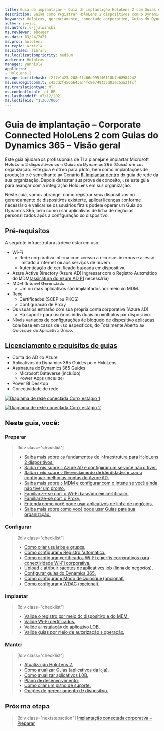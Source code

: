 ```yaml
---
title: Guia de implantação – Guia de implantação HoloLens 2 com Guias do Dynamics 365 – Visão geral
description: Saiba como registrar HoloLens 2 dispositivos com o Dynamics 365 Guides em uma rede conectada corporativa.
keywords: HoloLens, gerenciamento, conectado corporativo, Guias do Dynamics 365, AAD, Azure AD, MDM, Mobile Gerenciamento de Dispositivos
author: joyjaz
ms.author: v-jjaswinski
ms.reviewer: aboeger
ms.date: 03/24/2021
ms.prod: hololens
ms.topic: article
ms.sitesec: library
ms.localizationpriority: medium
audience: HoloLens
manager: yannisle
appliesto:
- HoloLens 2
ms.openlocfilehash: f2f7e1425a208e1f466d995f66118b7e68984242
ms.sourcegitcommit: c43cd2f450b643ad4fc8e749235d03ec5aa3ffcf
ms.translationtype: MT
ms.contentlocale: pt-BR
ms.lasthandoff: 07/12/2021
ms.locfileid: "113637006"
---
```

# <a name="deployment-guide---corporate-connected-hololens-2-with-dynamics-365-guides---overview"></a>Guia de implantação – Corporate Connected HoloLens 2 com Guias do Dynamics 365 – Visão geral

Este guia ajudará os profissionais de TI a planejar e implantar Microsoft HoloLens 2 dispositivos com Guias do Dynamics 365 (Guias) em sua organização. Este guia é ótimo para piloto, bem como implantações de produção e é semelhante ao Cenário [B: Implantar dentro](/hololens/common-scenarios#scenario-b-deploy-inside-your-organizations-network) do guia de rede da sua organização. Depois de testar sua prova de conceito, use este guia para avançar com a integração HoloLens em sua organização.

Neste guia, vamos abranger como registrar seus dispositivos no gerenciamento de dispositivos existente, aplicar licenças conforme necessário e validar se os usuários finais podem operar um Guia do Dynamics 365, bem como usar aplicativos de linha de negócios personalizados após a configuração do dispositivo. 

## <a name="prerequisites"></a>Pré-requisitos

A seguinte infraestrutura já deve estar em uso:
- Wi-Fi
    - Rede corporativa interna com acesso a recursos internos e acesso limitado à Internet ou aos serviços de nuvem
    - Autenticação de certificado baseada em dispositivo.
- Azure Active Directory (Azure AD) Ingressar com o Registro Automático do MDM[(assinatura do Azure AD P1](/azure/active-directory/fundamentals/active-directory-whatis) necessária)
- MDM (Intune) Gerenciado
    - Um ou mais aplicativos são implantados por meio do MDM.
- Rede 
    - Certificados (SCEP ou PKCS)
    - Configuração de Proxy
- Os usuários entrarão com sua própria conta corporativa (Azure AD)
    - Há suporte para usuários individuais ou múltiplos por dispositivo.
- Níveis variados de configurações de bloqueio de dispositivo aplicadas com base em casos de uso específicos, do Totalmente Aberto ao Quiosque de Aplicativo Único.

## <a name="guides-licensing-and-requirements"></a>[Licenciamento e requisitos de guias](/dynamics365/mixed-reality/guides/requirements#licensing-and-product-requirements)

- Conta do AD do Azure
- Aplicativos do Dynamics 365 Guides pc e HoloLens
- Assinatura do Dynamics 365 Guides
    - Microsoft Dataverse (incluído)
    - Power Apps (incluído)
- Power BI Desktop
- Conectividade de rede

[![Diagrama de rede conectada Corp, estágio 1 ](./images/deployment-guides-revised-scenario-b-01-1.png)](./images/deployment-guides-revised-scenario-b-01-1.png#lightbox)

[![Diagrama de rede conectada Corp, estágio 2 ](./images/deployment-guides-revised-scenario-b-02-1.png)](./images/deployment-guides-revised-scenario-b-02-1.png#lightbox)

## <a name="in-this-guide-you-will"></a>Neste guia, você:
### <a name="prepare"></a>Preparar
> [!div class="checklist"]
>- [Saiba mais sobre os fundamentos de infraestrutura para HoloLens 2 dispositivos.](hololens2-corp-connected-prepare.md#infrastructure-essentials)
>- [Saiba mais sobre o Azure AD e configurar um se você não o tiver.](hololens2-corp-connected-prepare.md#azure-active-directory)
>- [Saiba mais sobre o Gerenciamento de identidades e como configurar melhor as contas do Azure AD.](hololens2-corp-connected-prepare.md#identity-management)
>- [Saiba mais sobre o MDM e configurar com o Intune se você ainda não tiver um pronto.](hololens2-corp-connected-prepare.md#mobile-device-management)
>- [Familiarize-se com o Wi-Fi baseado em certificado.](hololens2-corp-connected-prepare.md#certificates)
>- [Familiarize-se com o Proxy.](hololens2-corp-connected-prepare.md#proxy)
>- [Entenda como você pode usar aplicativos de linha de negócios.](hololens2-corp-connected-prepare.md#line-of-business-apps)
>- [Saiba mais sobre como você pode usar Guias para sua organização.](hololens2-corp-connected-prepare.md#guides-playbook)
### <a name="configure"></a>Configurar
> [!div class="checklist"]
>- [Como criar usuários e grupos.](hololens2-corp-connected-configure.md#azure-users-and-groups)
>- [Como configurar o Registro Automático.](hololens2-corp-connected-configure.md#auto-enrollment-on-hololens-2)
>- [Como configurar certificados Wi-Fi e perfis corporativos para conectividade Wi-Fi corporativa.](hololens2-corp-connected-configure.md#corporate-wi-fi-connectivity)
>- [Upload e atribuir pacotes de aplicativos lob (linha de negócios).](hololens2-corp-connected-configure.md#app-deployment)
>- [Configurar guias do Dynamics 365.](hololens2-corp-connected-configure.md#setup-guides-application-licenses-dataverse-and-authoring)
>- [Como configurar o Modo de Quiosque (opcional).](hololens2-corp-connected-configure.md#optional-kiosk-mode)
>- [Como configurar o WDAC (opcional).](hololens2-corp-connected-configure.md#optional-wdac)
### <a name="deploy"></a>Implantar
> [!div class="checklist"]
>-  [Valide o registro por meio do dispositivo e do MDM.](hololens2-corp-connected-deploy.md#enrollment-validation)
>-  [Valide Wi-Fi certificados.](hololens2-corp-connected-deploy.md#wi-fi-certificate-validation)
>-  [Valide a instalação do aplicativo LOB.](hololens2-corp-connected-deploy.md#validate-lob-app-install)
>-  [Valide guias por meio de autorização e operação.](hololens2-corp-connected-deploy.md#validate-dynamics-365-guides)
### <a name="maintain"></a>Manter
> [!div class="checklist"]
>- [Atualização HoloLens 2.](hololens2-corp-connected-maintain.md#update-hololens)
>- [Como atualizar Guias (aplicativos da loja).](hololens2-corp-connected-maintain.md#how-to-update-dynamics-365-guides-and-other-store-apps)
>- [Como atualizar aplicativos LOB.](hololens2-corp-connected-maintain.md#how-to-update-lob-apps) 
>- [Plano de desenvolvimento.](hololens2-corp-connected-maintain.md#development-plan) 
>- [Como criar um plano de suporte.](hololens2-corp-connected-maintain.md#support-plan)
>- [Opções de gerenciamento de dispositivo.](hololens2-corp-connected-maintain.md#device-management)

## <a name="next-step"></a>Próxima etapa 
> [!div class="nextstepaction"]
> [Implantação conectada corporativa – Preparar](hololens2-corp-connected-prepare.md)
